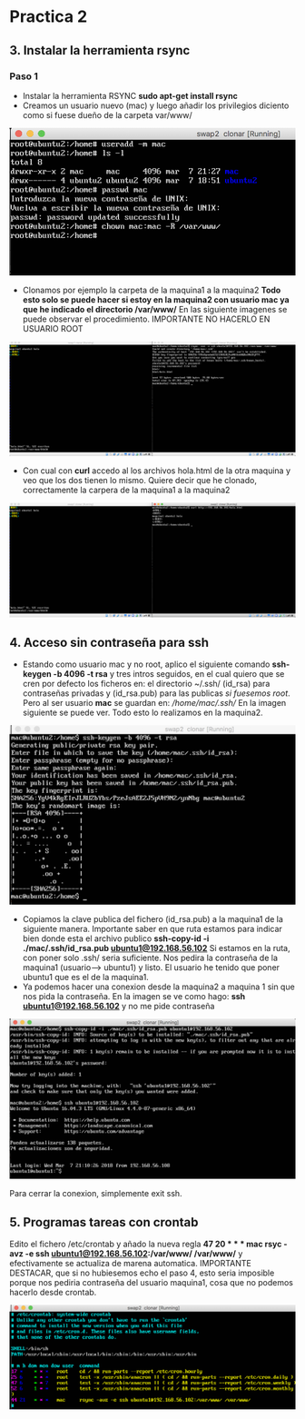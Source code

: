 # Practica 2
## 3. Instalar la herramienta rsync
### Paso 1
+ Instalar la herramienta RSYNC 
**sudo apt-get install rsync**
+ Creamos un usuario nuevo (mac) y luego añadir los privilegios diciento como si fuese dueño de la carpeta var/www/

![img1](https://github.com/miguelUGR/swap1718/blob/master/Practicas/practica2/img1.png)


+ Clonamos por ejemplo la carpeta de la maquina1 a la maquina2
**Todo esto solo se puede hacer si estoy en la maquina2 con usuario mac ya que he indicado el directorio /var/www/**
En las siguiente imagenes se puede observar el procedimiento.
IMPORTANTE NO HACERLO EN USUARIO ROOT

![img2](https://github.com/miguelUGR/swap1718/blob/master/Practicas/practica2/img2.png)

+ Con cual con **curl** accedo al los archivos hola.html de la otra maquina
y veo que los dos tienen lo mismo.
Quiere decir que he clonado, correctamente la carpera de la maquina1 a la maquina2

![img3](https://github.com/miguelUGR/swap1718/blob/master/Practicas/practica2/img3.png)

## 4. Acceso sin contraseña para ssh
+ Estando como usuario mac y no root, aplico el siguiente comando
**ssh-keygen -b 4096 -t rsa**
y tres intros seguidos, en el cual quiero que se cren por defecto los ficheros en:
el directorio ~/.ssh/  (id_rsa) para contraseñas privadas y (id_rsa.pub) para las publicas 
*si fuesemos root*.
Pero al ser usuario **mac** se guardan en: */home/mac/.ssh/*
En la imagen siguiente se puede ver.
Todo esto lo realizamos en la maquina2.

![img4](https://github.com/miguelUGR/swap1718/blob/master/Practicas/practica2/img4.png)

+ Copiamos la clave publica del fichero (id_rsa.pub) a la maquina1 de la siguiente manera.
Importante saber en que ruta estamos para indicar bien donde esta el archivo publico
**ssh-copy-id -i ./mac/.ssh/id_rsa.pub ubuntu1@192.168.56.102**
Si estamos en la ruta, con poner solo .ssh/ seria suficiente.
Nos pedira la contraseña de la maquina1 (usuario--> ubuntu1) y listo.
El usuario he tenido que poner ubuntu1 que es el de la maquina1.
+ Ya podemos hacer una conexion desde la maquina2 a maquina 1 sin que nos pida la 
contraseña.
En la imagen se ve como hago: **ssh ubuntu1@192.168.56.102** y no me pide contraseña

![img5](https://github.com/miguelUGR/swap1718/blob/master/Practicas/practica2/img5.png)

Para cerrar la conexion, simplemente exit ssh.

## 5. Programas tareas con crontab
Edito el fichero /etc/crontab y añado la nueva regla
**47 20 * * * mac  rsyc -avz -e ssh ubuntu1@192.168.56.102:/var/www/ /var/www/**
y efectivamente se actualiza de marena automatica.
IMPORTANTE DESTACAR, que si no hubiesemos echo el paso 4, esto seria imposible porque 
nos pediria contraseña del usuario maquina1, cosa que no podemos hacerlo desde crontab.

![img6](https://github.com/miguelUGR/swap1718/blob/master/Practicas/practica2/img6.png)

